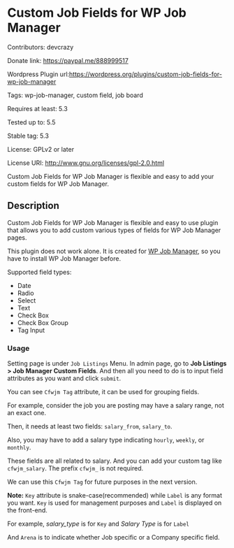# Custom Job Fields for WP Job Manager
Contributors: devcrazy

Donate link: https://paypal.me/888999517

Wordpress Plugin url:https://wordpress.org/plugins/custom-job-fields-for-wp-job-manager

Tags: wp-job-manager, custom field, job board

Requires at least: 5.3

Tested up to: 5.5

Stable tag: 5.3

License: GPLv2 or later

License URI: http://www.gnu.org/licenses/gpl-2.0.html

Custom Job Fields for WP Job Manager is flexible and easy to add your custom fields for WP Job Manager.

## Description

Custom Job Fields for WP Job Manager is flexible and easy to use plugin that allows you to add custom various types of fields for WP Job Manager pages.

This plugin does not work alone. It is created for [WP Job Manager](https://wordpress.org/plugins/wp-job-manager/ "WP Job Manager plugin"), so you have to install WP Job Manager before.

Supported field types:

* Date
* Radio
* Select
* Text
* Check Box
* Check Box Group
* Tag Input

### Usage

Setting page is under `Job Listings` Menu. In admin page, go to **Job Listings > Job Manager Custom Fields**.
And then all you need to do is to input field attributes as you want and click `submit`.

You can see `Cfwjm Tag` attribute, it can be used for grouping fields.

For example, consider the job you are posting may have a salary range, not an exact one.

Then, it needs at least two fields: `salary_from`, `salary_to`.

Also, you may have to add a salary type indicating `hourly`, `weekly`, or `monthly`.

These fields are all related to salary. And you can add your custom tag like `cfwjm_salary`. The prefix `cfwjm_` is not required.

We can use this `Cfwjm Tag` for future purposes in the next version.

**Note:** `Key` attribute is snake-case(recommended) while `Label` is any format you want.
`Key` is used for management purposes and `Label` is displayed on the front-end.

For example, *salary_type* is for `Key` and *Salary Type* is for `Label`

And `Arena` is to indicate whether Job specific or a Company specific field.
